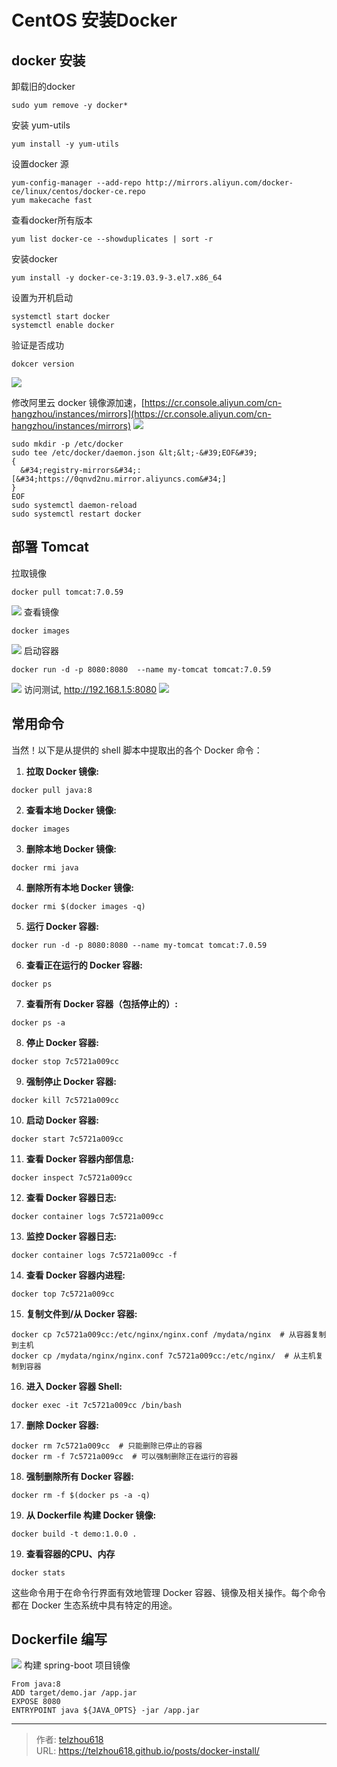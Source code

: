 # CentOS 安装Docker


## docker 安装

卸载旧的docker
```shell
sudo yum remove -y docker*
```
安装 yum-utils
```shell
yum install -y yum-utils
```
设置docker 源
```shell
yum-config-manager --add-repo http://mirrors.aliyun.com/docker-ce/linux/centos/docker-ce.repo
yum makecache fast
```
查看docker所有版本
```shell
yum list docker-ce --showduplicates | sort -r
```
安装docker
```shell
yum install -y docker-ce-3:19.03.9-3.el7.x86_64
```
设置为开机启动
```shell
systemctl start docker 
systemctl enable docker
```
验证是否成功
```shell
dokcer version
```
![](https://raw.gitmirror.com/telzhou618/images/main/img03/20240423101515.png)

修改阿里云 docker 镜像源加速，[https://cr.console.aliyun.com/cn-hangzhou/instances/mirrors](https://cr.console.aliyun.com/cn-hangzhou/instances/mirrors)
![](https://raw.gitmirror.com/telzhou618/images/main/img03/20240423101725.png)

```shell
sudo mkdir -p /etc/docker
sudo tee /etc/docker/daemon.json &lt;&lt;-&#39;EOF&#39;
{
  &#34;registry-mirrors&#34;: [&#34;https://0qnvd2nu.mirror.aliyuncs.com&#34;]
}
EOF
sudo systemctl daemon-reload
sudo systemctl restart docker
```

## 部署 Tomcat
拉取镜像
```shell
docker pull tomcat:7.0.59
```
![](https://raw.gitmirror.com/telzhou618/images/main/img03/20240423103421.png)
查看镜像
```shell
docker images
```
![](https://raw.gitmirror.com/telzhou618/images/main/img03/20240423103456.png)
启动容器
```shell
docker run -d -p 8080:8080  --name my-tomcat tomcat:7.0.59
```
![](https://raw.gitmirror.com/telzhou618/images/main/img03/20240423103612.png)
访问测试, http://192.168.1.5:8080
![](https://raw.gitmirror.com/telzhou618/images/main/img03/20240423104056.png)

## 常用命令

当然！以下是从提供的 shell 脚本中提取出的各个 Docker 命令：

1. **拉取 Docker 镜像:**
```shell
docker pull java:8
```

2. **查看本地 Docker 镜像:**
```shell
docker images
```

3. **删除本地 Docker 镜像:**
```shell
docker rmi java
```

4. **删除所有本地 Docker 镜像:**
```shell
docker rmi $(docker images -q)
```

5. **运行 Docker 容器:**
```shell
docker run -d -p 8080:8080 --name my-tomcat tomcat:7.0.59
```

6. **查看正在运行的 Docker 容器:**
```shell
docker ps
```

7. **查看所有 Docker 容器（包括停止的）:**
```shell
docker ps -a
```

8. **停止 Docker 容器:**
```shell
docker stop 7c5721a009cc
```

9. **强制停止 Docker 容器:**
```shell
docker kill 7c5721a009cc
```

10. **启动 Docker 容器:**
```shell
docker start 7c5721a009cc
```

11. **查看 Docker 容器内部信息:**
```shell
docker inspect 7c5721a009cc
```

12. **查看 Docker 容器日志:**
```shell
docker container logs 7c5721a009cc
```

13. **监控 Docker 容器日志:**
```shell
docker container logs 7c5721a009cc -f
```

14. **查看 Docker 容器内进程:**
```shell
docker top 7c5721a009cc
```

15. **复制文件到/从 Docker 容器:**
```shell
docker cp 7c5721a009cc:/etc/nginx/nginx.conf /mydata/nginx  # 从容器复制到主机
docker cp /mydata/nginx/nginx.conf 7c5721a009cc:/etc/nginx/  # 从主机复制到容器
```

16. **进入 Docker 容器 Shell:**
```shell
docker exec -it 7c5721a009cc /bin/bash
```

17. **删除 Docker 容器:**
```shell
docker rm 7c5721a009cc  # 只能删除已停止的容器
docker rm -f 7c5721a009cc  # 可以强制删除正在运行的容器
```

18. **强制删除所有 Docker 容器:**
```shell
docker rm -f $(docker ps -a -q)
```

19. **从 Dockerfile 构建 Docker 镜像:**
```shell
docker build -t demo:1.0.0 .
```
19. **查看容器的CPU、内存**
```shell
docker stats
```

这些命令用于在命令行界面有效地管理 Docker 容器、镜像及相关操作。每个命令都在 Docker 生态系统中具有特定的用途。

## Dockerfile 编写

![](https://raw.gitmirror.com/telzhou618/images/main/img03/20240423110348.png)
构建 spring-boot 项目镜像
```shell
From java:8
ADD target/demo.jar /app.jar
EXPOSE 8080
ENTRYPOINT java ${JAVA_OPTS} -jar /app.jar

```








---

> 作者: [telzhou618](https://github.com/telzhou618)  
> URL: https://telzhou618.github.io/posts/docker-install/  

